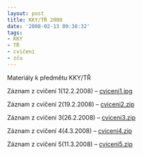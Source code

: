 ```yaml
---
layout: post
title: KKY/TŘ 2008
date: '2008-02-13 09:38:32'
tags:
- KKY
- TŘ
- cvičení
- zču
---
```


Materiály k předmětu KKY/TŘ


<p>Záznam z cvičení 1(12.2.2008) – <a
href="/file_download/11">cviceni1.jpg</a></p>

<p>Záznam z cvičení 2(19.2.2008) – <a
href="/file_download/9">cviceni2.zip</a></p>

<p>Záznam z cvičení 3(26.2.2008) – <a
href="/file_download/10">cviceni3.zip</a></p>

<p>Záznam z cvičení 4(4.3.2008) – <a
href="/file_download/14">cviceni4.zip</a></p>

<p>Záznam z cvičení 5(11.3.2008) – <a
href="/file_download/15">cviceni5.zip</a></p>

